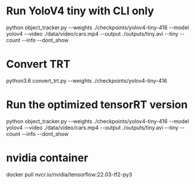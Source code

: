 
# Run YoloV4 tiny with CLI only

python object_tracker.py --weights ./checkpoints/yolov4-tiny-416 --model yolov4 --video ./data/video/cars.mp4 --output ./outputs/tiny.avi --tiny --count --info --dont_show

# Convert TRT

python3.6 convert_trt.py --weights ./checkpoints/yolov4-tiny-416 

# Run the optimized tensorRT version 
python object_tracker.py --weights ./checkpoints/yolov4-tiny-416 --model yolov4 --video ./data/video/cars.mp4 --output ./outputs/tiny.avi --tiny --count --info --dont_show


 # nvidia container
 docker pull nvcr.io/nvidia/tensorflow:22.03-tf2-py3